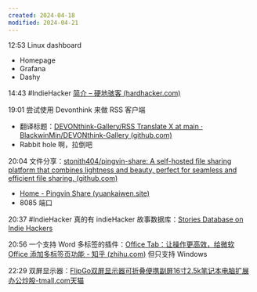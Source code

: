 ```yaml
---
created: 2024-04-18
modified: 2024-04-21
---
```

12:53
Linux dashboard
+ Homepage
+ Grafana
+ Dashy

14:43 #IndieHacker 
[简介 – 硬地骇客 (hardhacker.com)](https://book.hardhacker.com/)

19:01
尝试使用 Devonthink 来做 RSS 客户端
+ 翻译标题：[DEVONthink-Gallery/RSS Translate X at main · BlackwinMin/DEVONthink-Gallery (github.com)](https://github.com/BlackwinMin/DEVONthink-gallery/tree/main/RSS%20Translate%20X)
+ Rabbit hole 啊，拉倒吧

20:04
文件分享：[stonith404/pingvin-share: A self-hosted file sharing platform that combines lightness and beauty, perfect for seamless and efficient file sharing. (github.com)](https://github.com/stonith404/pingvin-share?tab=readme-ov-file)
+ [Home - Pingvin Share (yuankaiwen.site)](http://yuankaiwen.site:8085/)
+ 8085 端口

20:37 #IndieHacker 
真的有 indieHacker 故事数据库：[Stories Database on Indie Hackers](https://www.indiehackers.com/stories)

20:56
一个支持 Word 多标签的插件：[Office Tab：让操作更高效，给微软 Office 添加多标签页功能 - 知乎 (zhihu.com)](https://zhuanlan.zhihu.com/p/380401640)
但只支持 Windows

22:29
双屏显示器：[FlipGo双屏显示器可折叠便携副屏16寸2.5k笔记本电脑扩展办公炒股-tmall.com天猫](https://detail.tmall.com/item.htm?id=783204266815&spm=a1z10.1-b-s.w20647628-23773529541.1.77366fe0YNfAuz&skuId=5527111590321)





